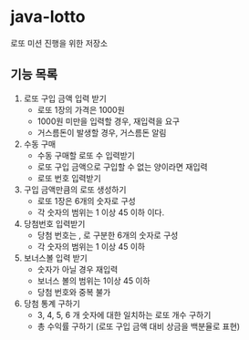 # java-lotto
로또 미션 진행을 위한 저장소

## 기능 목록
1. 로또 구입 금액 입력 받기
    - 로또 1장의 가격은 1000원
    - 1000원 미만을 입력할 경우, 재입력을 요구
    - 거스름돈이 발생할 경우, 거스름돈 알림
1. 수동 구매
    - 수동 구매할 로또 수 입력받기
    - 로또 구입 금액으로 구입할 수 없는 양이라면 재입력
    - 로또 번호 입력받기
1. 구입 금액만큼의 로또 생성하기
    - 로또 1장은 6개의 숫자로 구성
    - 각 숫자의 범위는 1 이상 45 이하 이다.
1. 당첨번호 입력받기
    - 당첨 번호는 , 로 구분한 6개의 숫자로 구성
    - 각 숫자의 범위는 1 이상 45 이하
1. 보너스볼 입력 받기
    - 숫자가 아닐 경우 재입력
    - 보너스 볼의 범위는 1이상 45 이하
    - 당첨 번호와 중복 불가
1. 당첨 통계 구하기
    - 3, 4, 5, 6 개 숫자에 대한 일치하는 로또 개수 구하기
    - 총 수익률 구하기 (로또 구입 금액 대비 상금을 백분율로 표현)

